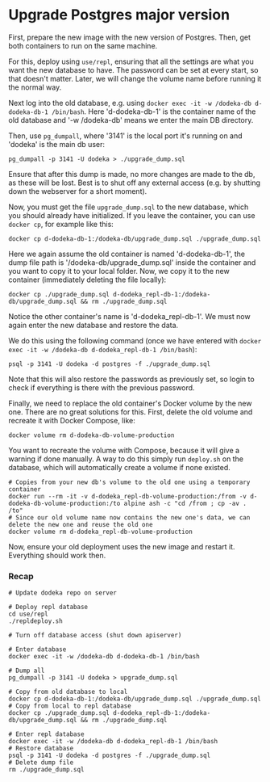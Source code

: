 # Upgrade Postgres major version

First, prepare the new image with the new version of Postgres. Then, get both containers to run on the same machine. 

For this, deploy using `use/repl`, ensuring that all the settings are what you want the new database to have. The password can be set at every start, so that doesn't matter. Later, we will change the volume name before running it the normal way.

Next log into the old database, e.g. using `docker exec -it -w /dodeka-db d-dodeka-db-1 /bin/bash`. Here 'd-dodeka-db-1' is the container name of the old database and '-w /dodeka-db' means we enter the main DB directory.

Then, use `pg_dumpall`, where '3141' is the local port it's running on and 'dodeka' is the main db user:

```shell
pg_dumpall -p 3141 -U dodeka > ./upgrade_dump.sql
```

Ensure that after this dump is made, no more changes are made to the db, as these will be lost. Best is to shut off any external access (e.g. by shutting down the webserver for a short moment).

Now, you must get the file `upgrade_dump.sql` to the new database, which you should already have initialized.
If you leave the container, you can use `docker cp`, for example like this:

```shell
docker cp d-dodeka-db-1:/dodeka-db/upgrade_dump.sql ./upgrade_dump.sql
```

Here we again assume the old container is named 'd-dodeka-db-1', the dump file path is '/dodeka-db/upgrade_dump.sql' inside the container and you want to copy it to your local folder. Now, we copy it to the new container (immediately deleting the file locally):

```shell
docker cp ./upgrade_dump.sql d-dodeka_repl-db-1:/dodeka-db/upgrade_dump.sql && rm ./upgrade_dump.sql
```

Notice the other container's name is 'd-dodeka_repl-db-1'. We must now again enter the new database and restore the data.

We do this using the following command (once we have entered with `docker exec -it -w /dodeka-db d-dodeka_repl-db-1 /bin/bash`):

```shell
psql -p 3141 -U dodeka -d postgres -f ./upgrade_dump.sql
```

Note that this will also restore the passwords as previously set, so login to check if everything is there with the previous password.

Finally, we need to replace the old container's Docker volume by the new one. There are no great solutions for this. First, delete the old volume and recreate it with Docker Compose, like:

```shell
docker volume rm d-dodeka-db-volume-production
```

You want to recreate the volume with Compose, because it will give a warning if done manually. A way to do this simply run `deploy.sh` on the database, which will automatically create a volume if none existed.

```shell
# Copies from your new db's volume to the old one using a temporary container
docker run --rm -it -v d-dodeka_repl-db-volume-production:/from -v d-dodeka-db-volume-production:/to alpine ash -c "cd /from ; cp -av . /to"
# Since our old volume name now contains the new one's data, we can delete the new one and reuse the old one
docker volume rm d-dodeka_repl-db-volume-production
```

Now, ensure your old deployment uses the new image and restart it. Everything should work then.

### Recap

```shell
# Update dodeka repo on server

# Deploy repl database
cd use/repl
./repldeploy.sh

# Turn off database access (shut down apiserver)

# Enter database
docker exec -it -w /dodeka-db d-dodeka-db-1 /bin/bash

# Dump all
pg_dumpall -p 3141 -U dodeka > upgrade_dump.sql

# Copy from old database to local
docker cp d-dodeka-db-1:/dodeka-db/upgrade_dump.sql ./upgrade_dump.sql
# Copy from local to repl database
docker cp ./upgrade_dump.sql d-dodeka_repl-db-1:/dodeka-db/upgrade_dump.sql && rm ./upgrade_dump.sql

# Enter repl database
docker exec -it -w /dodeka-db d-dodeka_repl-db-1 /bin/bash
# Restore database
psql -p 3141 -U dodeka -d postgres -f ./upgrade_dump.sql
# Delete dump file
rm ./upgrade_dump.sql
```